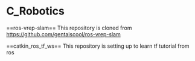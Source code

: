 # C_Robotics

==ros-vrep-slam==
This repository is cloned from https://github.com/gentaiscool/ros-vrep-slam

==catkin_ros_tf_ws==
This repository is setting up to learn tf tutorial from ros
